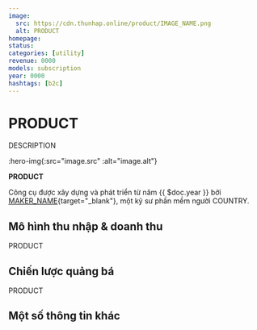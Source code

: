 ```yaml
---
image:
  src: https://cdn.thunhap.online/product/IMAGE_NAME.png
  alt: PRODUCT
homepage: 
status: 
categories: [utility]
revenue: 0000
models: subscription
year: 0000
hashtags: [b2c]
---
```


# PRODUCT

DESCRIPTION

:hero-img{:src="image.src" :alt="image.alt"}

__PRODUCT__ 

Công cụ được xây dựng và phát triển từ năm {{ $doc.year }} bởi [MAKER_NAME](https://twitter.com/MAKER_TWITTER){target="_blank"}, một kỹ sư phần mềm người COUNTRY.

## Mô hình thu nhập & doanh thu

PRODUCT 

## Chiến lược quảng bá

PRODUCT 

## Một số thông tin khác
